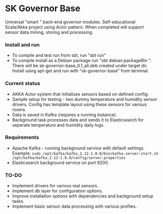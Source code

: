 SK Governor Base
========

Universal "smart <anything>" back-end governor modules. Self-educational Scala/Akka project using Actor pattern. When completed will support sensor data mining, storing and processing.

### Install and run

- To compile and test run from sbt, run "sbt run"
- To compile install as a Debian package run "sbt debian:packageBin
". There will be sk-governor-base_0.1_all.deb created under  target dir. Install using apt-get and run with "sk-governor-base" from terminal.


### Current status

- AKKA Actor system that initializes sensors based on defined config.
- Sample setup for testing - two dummy temperature and humidity sensor drivers. Config has template layout using these sensors for various rooms.
- Data is saved in Kafka (requires a running instance).
- Background task processes data and sends it to Elasticsearch for seperate temperature and humidity daily logs.

### Requirements

- Apache Kafka - running background service with default settings. Example: 
``` sudo /opt/kafka/kafka_2.12-1.0.0/bin/kafka-server-start.sh /opt/kafka/kafka_2.12-1.0.0/config/server.properties ```
- Elasticsearch background service on port 9200.

### TO-DO

- Implement drivers for various real sensors.
- Implement db layer for configuration options.
- Improve installation options with dependencies and background setup tasks.
- Implement basic sensor data processing with various profiles.